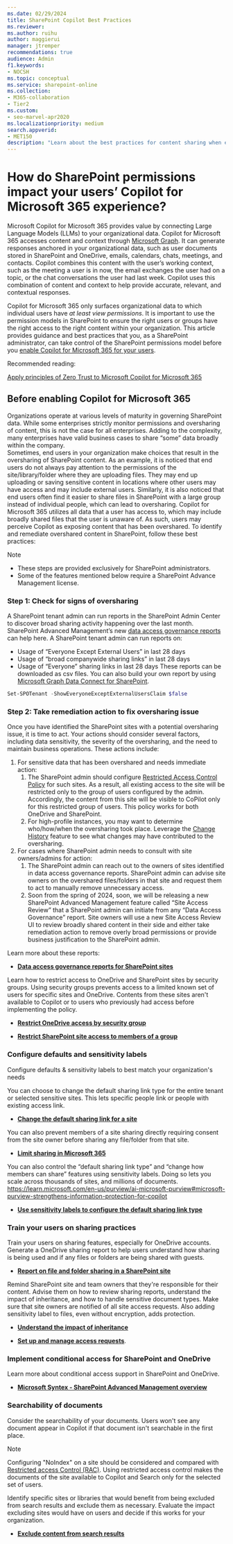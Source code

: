 ```yaml
---
ms.date: 02/29/2024
title: SharePoint Copilot Best Practices
ms.reviewer: 
ms.author: ruihu
author: maggierui
manager: jtremper
recommendations: true
audience: Admin
f1.keywords:
- NOCSH
ms.topic: conceptual
ms.service: sharepoint-online
ms.collection: 
- M365-collaboration
- Tier2
ms.custom:
- seo-marvel-apr2020
ms.localizationpriority: medium
search.appverid:
- MET150
description: "Learn about the best practices for content sharing when enabling Microsoft Copilot for Microsoft 365."
---
```

# How do SharePoint permissions impact your users’ Copilot for Microsoft 365 experience?

Microsoft Copilot for Microsoft 365 provides value by connecting Large Language Models (LLMs) to your organizational data. Copilot for Microsoft 365 accesses content and context through [Microsoft Graph](/graph/overview). It can generate responses anchored in your organizational data, such as user documents stored in SharePoint and OneDrive, emails, calendars, chats, meetings, and contacts. Copilot combines this content with the user’s working context, such as the meeting a user is in now, the email exchanges the user had on a topic, or the chat conversations the user had last week. Copilot uses this combination of content and context to help provide accurate, relevant, and contextual responses.

Copilot for Microsoft 365 only surfaces organizational data to which individual users have *at least view permissions*. It is important to use the permission models in SharePoint to ensure the right users or groups have the right access to the right content within your organization.
This article provides guidance and best practices that you, as a SharePoint administrator, can take control of the SharePoint permissions model before you [enable Copilot for Microsoft 365 for your users](/microsoft-365-copilot/microsoft-365-copilot-enable-users).


Recommended reading:

[Apply principles of Zero Trust to Microsoft Copilot for Microsoft 365](/security/zero-trust/zero-trust-microsoft-365-copilot)


## Before enabling Copilot for Microsoft 365

Organizations operate at various levels of maturity in governing SharePoint data. While some enterprises strictly monitor permissions and oversharing of content, this is not the case for all enterprises. Adding to the complexity, many enterprises have valid business cases to share “some” data broadly within the company.  
Sometimes, end users in your organization make choices that result in the oversharing of SharePoint content.  As an example, it is noticed that end users do not always pay attention to the permissions of the site/library/folder where they are uploading files. They may end up uploading or saving sensitive content in locations where other users may have access and may include external users. Similarly, it is also noticed that end users often find it easier to share files in SharePoint with a large group instead of individual people, which can lead to oversharing. 
Copilot for Microsoft 365 utilizes all data that a user has access to, which may include broadly shared files that the user is unaware of. As such, users may perceive Copilot as exposing content that has been overshared.
To identify and remediate overshared content in SharePoint, follow these best practices:

> [!Note]
> - These steps are provided exclusively for SharePoint administrators.
> - Some of the features mentioned below require a SharePoint Advance Management license.

### Step 1: Check for signs of oversharing

A SharePoint tenant admin can run reports in the SharePoint Admin Center to discover broad sharing activity happening over the last month. SharePoint Advanced Management’s new [data access governance reports](/sharepoint/data-access-governance-reports) can help here.  A SharePoint tenant admin can run reports on: 
- Usage of “Everyone Except External Users” in last 28 days
- Usage of “broad companywide sharing links” in last 28 days
- Usage of “Everyone” sharing links in last 28 days
These reports can be downloaded as csv files. You can also build your own report by using [Microsoft Graph Data Connect for SharePoint](/graph/data-connect-datasets#onedrive-and-sharepoint-online).  


```powershell
Set-SPOTenant -ShowEveryoneExceptExternalUsersClaim $false
```

### Step 2: Take remediation action to fix oversharing issue

Once you have identified the SharePoint sites with a potential oversharing issue, it is time to act. Your actions should consider several factors, including data sensitivity, the severity of the oversharing, and the need to maintain business operations. These actions include:
1. For sensitive data that has been overshared and needs immediate action:
   1. The SharePoint admin should configure [Restricted Access Control Policy](/sharepoint/restricted-access-control) for such sites. As a result, all existing access to the site will be restricted only to the group of users configured by the admin. Accordingly, the content from this site will be visible to CoPilot only for this restricted group of users. This policy works for both OneDrive and SharePoint. 
   1. For high-profile instances, you may want to determine who/how/when the oversharing took place.  Leverage the [Change History](/sharepoint/change-history-report) feature to see what changes may have contributed to the oversharing.
1. For cases where SharePoint admin needs to consult with site owners/admins for action:
   1. The SharePoint admin can reach out to the owners of sites identified in data access governance reports. SharePoint admin can advise site owners on the overshared files/folders in that site and request them to act to manually remove unnecessary access. 
   1. Soon from the spring of 2024, soon, we will be releasing a new SharePoint Advanced Management feature called “Site Access Review” that a SharePoint admin can initiate from any “Data Access Governance” report. Site owners will use a new Site Access Review UI to review broadly shared content in their side and either take remediation action to remove overly broad permissions or provide business justification to the SharePoint admin. 


Learn more about these reports: 

- [**Data access governance reports for SharePoint sites**](/sharepoint/data-access-governance-reports#sharing-links-reports)

Learn how to restrict access to OneDrive and SharePoint sites by security groups. Using security groups prevents access to a limited known set of users for specific sites and OneDrive. Contents from these sites aren't available to Copilot or to users who previously had access before implementing the policy.

- [**Restrict OneDrive access by security group**](/sharepoint/limit-access)

- [**Restrict SharePoint site access to members of a group**](/sharepoint/restricted-access-control)


### Configure defaults and sensitivity labels

Configure defaults & sensitivity labels to best match your organization's needs

You can choose to change the default sharing link type for the entire tenant or selected sensitive sites. This lets specific people link or people with existing access link.

- [**Change the default sharing link for a site**](/sharepoint/change-default-sharing-link)

You can also prevent members of a site sharing directly requiring consent from the site owner before sharing any file/folder from that site.

- [**Limit sharing in Microsoft 365**](/microsoft-365/solutions/microsoft-365-limit-sharing?view=o365-worldwide#sharepoint-site)

You can also control the “default sharing link type” and “change how members can share” features using sensitivity labels. Doing so lets you scale across thousands of sites, and millions of documents. https://learn.microsoft.com/en-us/purview/ai-microsoft-purview#microsoft-purview-strengthens-information-protection-for-copilot

- [**Use sensitivity labels to configure the default sharing link type**](/purview/sensitivity-labels-default-sharing-link)

### Train your users on sharing practices

Train your users on sharing features, especially for OneDrive accounts. Generate a OneDrive sharing report to help users understand how sharing is being used and if any files or folders are being shared with guests.

- [**Report on file and folder sharing in a SharePoint site**](https://learn.microsoft.com/en-us/sharepoint/sharing-reports)

Remind SharePoint site and team owners that they're responsible for their content. Advise them on how to review sharing reports, understand the impact of inheritance, and how to handle sensitive document types. Make sure that site owners are notified of all site access requests. Also adding sensitivity label to files, even without encryption, adds protection.

-  [**Understand the impact of inheritance**](/office/customize-permissions-for-a-sharepoint-list-or-library-02d770f3-59eb-4910-a608-5f84cc297782)

- [**Set up and manage access requests**](/office/set-up-and-manage-access-requests-94b26e0b-2822-49d4-929a-8455698654b3).


### Implement conditional access for SharePoint and OneDrive

Learn more about conditional access support in SharePoint and OneDrive. 

- [**Microsoft Syntex - SharePoint Advanced Management overview**](/sharepoint/advanced-management)

### Searchability of documents

Consider the searchability of your documents. Users won't see any document appear in Copilot if that document isn't searchable in the first place.

>[!Note]
>Configuring "NoIndex" on a site should be considered and compared with [Restricted access Control (RAC)](/sharepoint/restricted-access-control). Using restricted access control makes the documents of the site available to Copilot and Search only for the selected set of users.

Identify specific sites or libraries that would benefit from being excluded from search results and exclude them as necessary. Evaluate the impact excluding sites would have on users and decide if this works for your organization.

- [**Exclude content from search results**](/office/enable-content-to-be-searchable-d7ba92db-8618-43fe-87ee-adf03d973062)
